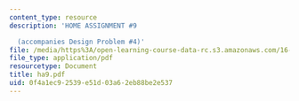 ```yaml
---
content_type: resource
description: 'HOME ASSIGNMENT #9

  (accompanies Design Problem #4)'
file: /media/https%3A/open-learning-course-data-rc.s3.amazonaws.com/16-20-structural-mechanics-fall-2002/0f4a1ec92539e51d03a62eb88be2e537_ha9.pdf
file_type: application/pdf
resourcetype: Document
title: ha9.pdf
uid: 0f4a1ec9-2539-e51d-03a6-2eb88be2e537
---
```

